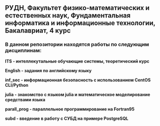 ## РУДН, Факультет физико-математических и естественных наук, Фундаментальная информатика и информационные технологии, Бакалавриат, 4 курс
### В данном репозитории находятся работы по следующим дисциплинам:
**ITS - интеллекутальные обучающие системы, теоретический курс**

**English - задания по английскому языку**

**inf_sec - информационная безопасность с использованием CentOS CLI/Python**

**julia - знакомство с языком julia и математическое моделирование средствами языка**

**parall_prog - параллельное программирование на Fortran95**

**subd - введение в работу с СУБД на примере PostgreSQL**
